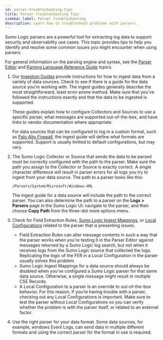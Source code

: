 ```yaml
---
id: parser-troubleshooting-tips
title: Parser Troubleshooting Tips
sidebar_label: Parser Troubleshooting
description: Learn how to troubleshoot problems with parsers.
---
```



Sumo Logic parsers are a powerful tool for extracting log data to support security and observability use cases. This topic provides tips to help you identify and resolve some common issues you might encounter when using parsers.

For general information on the parsing engine and syntax, see the [Parser Editor](parser-editor.md) and [Parsing Language Reference Guide](parsing-language-reference-guide.md) topics.

1. Our [Ingestion Guides](/docs/cse/ingestion/) provide instructions for how to ingest data from a variety of data sources. Check to see if there is a guide for the data source you’re working with. The ingest guides generally describe the most straightforward, least error-prone method. Make sure that you’ve followed the instructions exactly and that the data to be ingested is supported.      

    These guides explain how to configure Collectors and Sources to use a specific parser, what messages are supported out-of-the-box, and have links to vendor documentation where appropriate.

    For data sources that can be configured to log in a custom format, such as [Palo Alto Firewall](../ingestion/palo-alto-firewall.md), the ingest guide will define what formats are supported. Support is usually limited to default configurations, but may vary.    
1. The Sumo Logic Collector or Source that sends the data to be parsed must be correctly configured with the path to the parser. Make sure the path you assign to the Collector or Source is exactly correct. A single character difference will result in parser errors for all logs you try to ingest from your data source. The path to a parser looks like this:

    `/Parsers/System/Microsoft/Windows-XML`

    The ingest guide for a data source will include the path to the correct parser. You can also determine the path to a parser on the **Logs > Parsers** page in the Sumo Logic UI: navigate to the parser, and then choose **Copy Path** from the three-dot more options menu.    
1. Check for Field Extraction Rules, [Sumo Logic Ingest Mappings](../ingestion/sumo-logic-ingest-mapping.md), or [Local Configurations](parser-editor.md) related to the parser that is presenting issues.

    * Field Extraction Rules can alter message contents in such a way that the parser works when you're testing it in the Parser Editor against messages returned by a Sumo Logic log search, but not when it receives logs from the Sumo Logic source that collected the logs. Replicating the logic of the FER in a Local Configuration in the parser usually solves this problem. 
    * Sumo Logic Ingest Mappings for a data source should always be disabled when you’ve configured a Sumo Logic parser for that same data source. Otherwise, a single message might result in multiple CSE Records. 
    * A Local Configuration to a parser is an override to out-of-the-box behavior. For this reason, if you’re having trouble with a parser, checking out any Local Configurations is important. Make sure to test the parser without Local Configurations so you can verify whether the problem is with the parser itself, or related to an external factor.         
1. Use the right parser for your data format. Some data sources, for example, windows Event Logs, can send data in multiple different formats and using the correct parser for the format in use is required.
